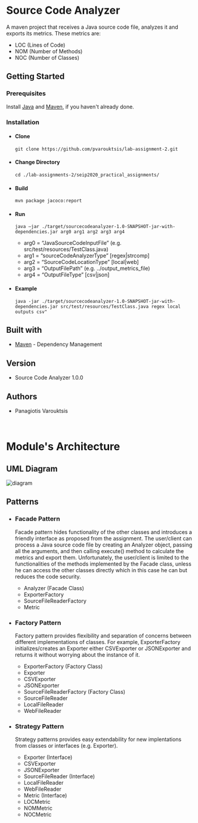 # Source Code Analyzer
A maven project that receives a Java source code file, analyzes it and exports its metrics. These metrics are:
- LOC (Lines of Code)
- NOM (Number of Methods)
- NOC (Number of Classes)

## Getting Started
### Prerequisites
Install [Java](https://www.oracle.com/java/technologies/javase-downloads.html) and [Maven](https://maven.apache.org/), if you haven't already done.

### Installation
- #### Clone
  ```git clone https://github.com/pvarouktsis/lab-assignment-2.git```
- #### Change Directory
  ```cd ./lab-assignments-2/seip2020_practical_assignments/```
- #### Build
  ```mvn package jacoco:report```
- #### Run
  ```
  java –jar ./target/sourcecodeanalyzer-1.0-SNAPSHOT-jar-with-dependencies.jar arg0 arg1 arg2 arg3 arg4
  ```    
  - arg0 = “JavaSourceCodeInputFile” (e.g. src/test/resources/TestClass.java)  
  - arg1 = “sourceCodeAnalyzerType” [regex|strcomp]  
  - arg2 = “SourceCodeLocationType” [local|web]  
  - arg3 = “OutputFilePath” (e.g. ../output_metrics_file)  
  - arg4 = “OutputFileType” [csv|json]
- #### Example
  ```
  java -jar ./target/sourcecodeanalyzer-1.0-SNAPSHOT-jar-with-dependencies.jar src/test/resources/TestClass.java regex local outputs csv"
  ```

## Built with
- [Maven](https://maven.apache.org/) \- Dependency Management

## Version
- Source Code Analyzer 1.0.0

## Authors
- Panagiotis Varouktsis

&nbsp;
# Module's Architecture
## UML Diagram
![diagram](../../resources/UML_source_code_analyzer.svg)

## Patterns
- ### Facade Pattern  
  Facade pattern hides functionality of the other classes and introduces a friendly interface as proposed from the assignment. The user/client can process a Java source code file by creating an Analyzer object, passing all the arguments, and then calling execute() method to calculate the metrics and export them. Unfortunately, the user/client is limited to the functionalities of the methods implemented by the Facade class, unless he can access the other classes directly which in this case he can but reduces the code security.
 
  - Analyzer (Facade Class)
  - ExporterFactory
  - SourceFileReaderFactory
  - Metric
  
- ### Factory Pattern
  Factory pattern provides flexibility and separation of concerns between different implementations of classes. For example, ExporterFactory initializes/creates an Exporter either CSVExporter or JSONExporter and returns it without worrying about the instance of it.
  
  - ExporterFactory (Factory Class)
  - Exporter
  - CSVExporter
  - JSONExporter
  - SourceFileReaderFactory (Factory Class)
  - SourceFileReader
  - LocalFileReader
  - WebFileReader
- ### Strategy Pattern 
  Strategy patterns provides easy extendability for new implentations from classes or interfaces (e.g. Exporter).
  
  - Exporter (Interface) 
  - CSVExporter
  - JSONExporter
  - SourceFileReader (Interface)
  - LocalFileReader
  - WebFileReader
  - Metric (Interface)
  - LOCMetric
  - NOMMetric
  - NOCMetric
